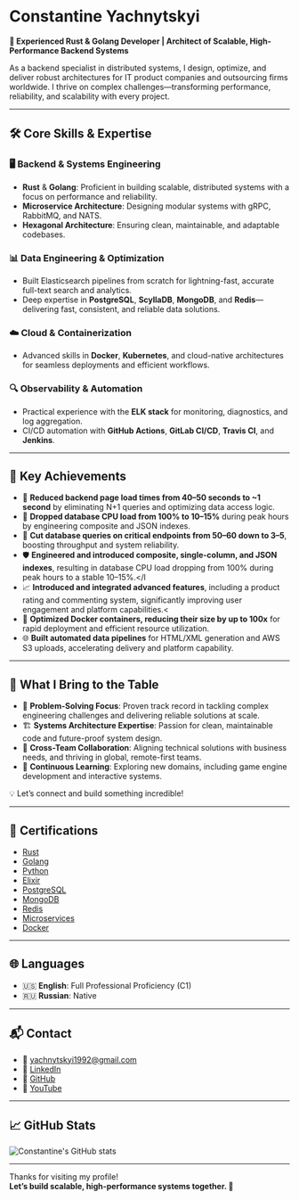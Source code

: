 # Constantine Yachnytskyi  
**🚀 Experienced Rust & Golang Developer | Architect of Scalable, High-Performance Backend Systems**

As a backend specialist in distributed systems, I design, optimize, and deliver robust architectures for IT product companies and outsourcing firms worldwide. I thrive on complex challenges—transforming performance, reliability, and scalability with every project.

---

## 🛠️ Core Skills & Expertise

### 🖥️ Backend & Systems Engineering
- **Rust** & **Golang**: Proficient in building scalable, distributed systems with a focus on performance and reliability.
- **Microservice Architecture**: Designing modular systems with gRPC, RabbitMQ, and NATS.
- **Hexagonal Architecture**: Ensuring clean, maintainable, and adaptable codebases.

### 📊 Data Engineering & Optimization
- Built Elasticsearch pipelines from scratch for lightning-fast, accurate full-text search and analytics.
- Deep expertise in **PostgreSQL**, **ScyllaDB**, **MongoDB**, and **Redis**—delivering fast, consistent, and reliable data solutions.

### ☁️ Cloud & Containerization
- Advanced skills in **Docker**, **Kubernetes**, and cloud-native architectures for seamless deployments and efficient workflows.

### 🔍 Observability & Automation
- Practical experience with the **ELK stack** for monitoring, diagnostics, and log aggregation.
- CI/CD automation with **GitHub Actions**, **GitLab CI/CD**, **Travis CI**, and **Jenkins**.

---

## 🎯 Key Achievements

- 🚀 **Reduced backend page load times from 40–50 seconds to ~1 second** by eliminating N+1 queries and optimizing data access logic.
- 🔋 **Dropped database CPU load from 100% to 10–15%** during peak hours by engineering composite and JSON indexes.
- 🔧 **Cut database queries on critical endpoints from 50–60 down to 3–5**, boosting throughput and system reliability.
- 🛡️ **Engineered and introduced composite, single-column, and JSON indexes**, resulting in database CPU load dropping from 100% during peak hours to a stable 10–15%.</l
- 📈 **Introduced and integrated advanced features**, including a product rating and commenting system, significantly improving user engagement and platform capabilities.<
- 🐳 **Optimized Docker containers, reducing their size by up to 100x** for rapid deployment and efficient resource utilization.
- 🌐 **Built automated data pipelines** for HTML/XML generation and AWS S3 uploads, accelerating delivery and platform capability.

---

## 🧩 What I Bring to the Table

- 🧠 **Problem-Solving Focus**: Proven track record in tackling complex engineering challenges and delivering reliable solutions at scale.
- 🏗️ **Systems Architecture Expertise**: Passion for clean, maintainable code and future-proof system design.
- 🤝 **Cross-Team Collaboration**: Aligning technical solutions with business needs, and thriving in global, remote-first teams.
- 🌱 **Continuous Learning**: Exploring new domains, including game engine development and interactive systems.

💡 Let’s connect and build something incredible!

---

## 📜 Certifications

- [Rust](https://link-to-rust-certification)
- [Golang](https://www.udemy.com/certificate/UC-e2c38a3c-0661-4d78-a8e6-f559bf91629f/)
- [Python](https://www.udemy.com/certificate/UC-f380e1b9-551e-48e6-bbd5-7b6cc4d375c8/)
- [Elixir](https://www.udemy.com/certificate/UC-c40c411b-0cf1-4b55-b72f-8c8b101a4184/)
- [PostgreSQL](https://www.udemy.com/certificate/UC-f1210a5a-68de-40f3-9f8c-cdb184c64211/)
- [MongoDB](https://www.udemy.com/certificate/UC-071fb904-8ddf-4402-b211-56ef8575214e/)
- [Redis](https://www.udemy.com/certificate/UC-7137c8ca-9f24-4150-999f-409e29d0461c/)
- [Microservices](https://www.udemy.com/certificate/UC-e6dd1d99-be1c-4d31-8464-872ac0ab53ea/)
- [Docker](https://www.udemy.com/certificate/UC-33631986-a950-432d-bbd8-ef74fbc33a7f/)

---

## 🌐 Languages

- 🇺🇸 **English**: Full Professional Proficiency (C1)
- 🇷🇺 **Russian**: Native

---

## 📬 Contact

- 📧 [yachnytskyi1992@gmail.com](mailto:yachnytskyi1992@gmail.com)
- 🔗 [LinkedIn](https://linkedin.com/in/constantine-yachnytsky)
- 🐙 [GitHub](https://github.com/yachnytskyi)
- 🎥 [YouTube](https://youtube.com/@constantineyachnytskyi5258)

---

## 📈 GitHub Stats

![Constantine's GitHub stats](https://github-readme-stats.vercel.app/api?username=yachnytskyi&show_icons=true&theme=radical)

---

Thanks for visiting my profile!  
**Let’s build scalable, high-performance systems together. 🚀**

